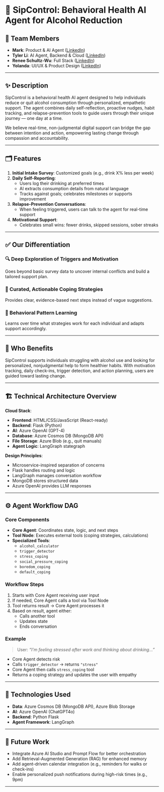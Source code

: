 
# 🍷 SipControl: Behavioral Health AI Agent for Alcohol Reduction

## 👥 Team Members
- **Mark**: Product & AI Agent ([LinkedIn](https://www.linkedin.com/in/mark-yecheng-ma/))
- **Tyler Li**: AI Agent, Backend & Cloud ([LinkedIn](https://www.linkedin.com/in/tyler-wq-li/))
- **Renee Schultz-Wu**: Full Stack ([LinkedIn](https://www.linkedin.com/in/renee-schultz-wu/))
- **Yolanda**: UI/UX & Product Design ([LinkedIn](https://www.linkedin.com/in/yolanda-tian/))

---

## ✨ Description

SipControl is a behavioral health AI agent designed to help individuals reduce or quit alcohol consumption through personalized, empathetic support. The agent combines daily self-reflection, proactive nudges, habit tracking, and relapse-prevention tools to guide users through their unique journey — one day at a time.

We believe real-time, non-judgmental digital support can bridge the gap between intention and action, empowering lasting change through compassion and accountability.

---

## 🗂️ Features

1. **Initial Intake Survey**: Customized goals (e.g., drink X% less per week)
2. **Daily Self-Reporting**:
   - Users log their drinking at preferred times
   - AI extracts consumption details from natural language
   - Tracks against goals; celebrates milestones or supports improvement
3. **Relapse-Prevention Conversations**:
   - When feeling triggered, users can talk to the agent for real-time support
4. **Motivational Support**:
   - Celebrates small wins: fewer drinks, skipped sessions, sober streaks

---

## ✅ Our Differentiation

### 🔍 Deep Exploration of Triggers and Motivation
Goes beyond basic survey data to uncover internal conflicts and build a tailored support plan.

### 🎯 Curated, Actionable Coping Strategies
Provides clear, evidence-based next steps instead of vague suggestions.

### 🔄 Behavioral Pattern Learning
Learns over time what strategies work for each individual and adapts support accordingly.

---

## 🎯 Who Benefits

SipControl supports individuals struggling with alcohol use and looking for personalized, nonjudgmental help to form healthier habits. With motivation tracking, daily check-ins, trigger detection, and action planning, users are guided toward lasting change.

---

## 🏗️ Technical Architecture Overview

**Cloud Stack**:
- **Frontend**: HTML/CSS/JavaScript (React-ready)
- **Backend**: Flask (Python)
- **AI**: Azure OpenAI (GPT-4)
- **Database**: Azure Cosmos DB (MongoDB API)
- **File Storage**: Azure Blob (e.g., quit manuals)
- **Agent Logic**: LangGraph stategraph

**Design Principles**:
- Microservice-inspired separation of concerns
- Flask handles routing and logic
- LangGraph manages conversation workflow
- MongoDB stores structured data
- Azure OpenAI provides LLM responses

---

## ⚙️ Agent Workflow DAG

### Core Components
- **Core Agent**: Coordinates state, logic, and next steps
- **Tool Node**: Executes external tools (coping strategies, calculations)
- **Specialized Tools**:
  - `alcohol_calculator`
  - `trigger_detector`
  - `stress_coping`
  - `social_pressure_coping`
  - `boredom_coping`
  - `default_coping`

### Workflow Steps
1. Starts with Core Agent receiving user input
2. If needed, Core Agent calls a tool via Tool Node
3. Tool returns result → Core Agent processes it
4. Based on result, agent either:
   - Calls another tool
   - Updates state
   - Ends conversation

### Example
> User: *“I’m feeling stressed after work and thinking about drinking…”*  
- Core Agent detects risk  
- Calls `trigger_detector` → returns `"stress"`  
- Core Agent then calls `stress_coping` tool  
- Returns a coping strategy and updates the user with empathy

---

## 🔧 Technologies Used

- **Data**: Azure Cosmos DB (MongoDB API), Azure Blob Storage
- **AI**: Azure OpenAI (ChatGPT4o)
- **Backend**: Python Flask
- **Agent Framework**: LangGraph

---

## 🚀 Future Work

- Integrate Azure AI Studio and Prompt Flow for better orchestration
- Add Retrieval-Augmented Generation (RAG) for enhanced memory
- Add agent-driven calendar integration (e.g., reminders for walks or check-ins)
- Enable personalized push notifications during high-risk times (e.g., 9pm)

---
